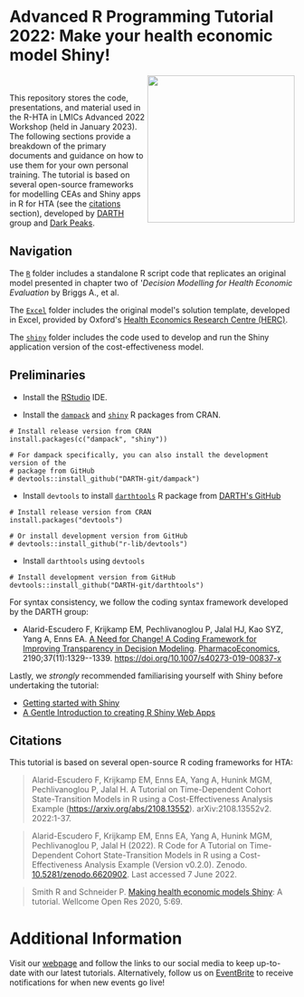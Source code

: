 # Advanced R Programming Tutorial 2022: Make your health economic model Shiny!

<img src="misc/logo.jpg" width="260" align="right" />
<br/>

This repository stores the code, presentations, and material used in the R-HTA in LMICs Advanced 2022 Workshop (held in January 2023). The following sections provide a breakdown of the primary documents and guidance on how to use them for your own personal training. The tutorial is based on several open-source frameworks for modelling CEAs and Shiny apps in R for HTA (see the [citations](https://github.com/R-HTA-in-LMICs/Advanced-Tutorial-2022#citations) section), developed by [DARTH](https://darthworkgroup.com) group and [Dark Peaks](https://darkpeakanalytics.com).

## Navigation

The [`R`](https://github.com/R-HTA-in-LMICs/Advanced-Tutorial-2022/tree/main/R) folder includes a standalone R script code that replicates an original model presented in chapter two of '*Decision Modelling for Health Economic Evaluation* by Briggs A., et al.

The [`Excel`](https://github.com/R-HTA-in-LMICs/Advanced-Tutorial-2022/tree/main/Excel) folder includes the original model's solution template, developed in Excel, provided by Oxford's [Health Economics Research Centre (HERC)](https://www.herc.ox.ac.uk/downloads/decision-modelling-for-health-economic-evaluation).

The [`shiny`](https://github.com/R-HTA-in-LMICs/Advanced-Tutorial-2022/tree/main/shiny/hiv_model) folder includes the code used to develop and run the Shiny application version of the cost-effectiveness model.

## Preliminaries

-  Install the [RStudio](https://www.rstudio.com/products/rstudio/download/) IDE.

-  Install the [`dampack`](https://cran.r-project.org/web/packages/dampack/index.html) and [`shiny`](https://cran.r-project.org/web/packages/shiny/index.html) R packages from CRAN.

```{r, eval=FALSE}
# Install release version from CRAN
install.packages(c("dampack", "shiny"))

# For dampack specifically, you can also install the development version of the
# package from GitHub
# devtools::install_github("DARTH-git/dampack")
```
-  Install `devtools` to install [`darthtools`](https://github.com/DARTH-git/darthtools) R package from [DARTH's GitHub](https://github.com/DARTH-git)

```{r, eval=FALSE}
# Install release version from CRAN
install.packages("devtools")

# Or install development version from GitHub
# devtools::install_github("r-lib/devtools")
```

-  Install `darthtools` using `devtools`

```{r, eval=FALSE}
# Install development version from GitHub
devtools::install_github("DARTH-git/darthtools")
```

For syntax consistency, we follow the coding syntax framework developed by the DARTH group:
-   Alarid-Escudero F, Krijkamp EM, Pechlivanoglou P, Jalal HJ, Kao SYZ, Yang A, Enns EA. [A Need for Change! A Coding Framework for Improving Transparency in Decision Modeling](https://link.springer.com/article/10.1007/s40273-019-00837-x). [PharmacoEconomics](https://www.springer.com/journal/40273), 2190;37(11):1329--1339. <https://doi.org/10.1007/s40273-019-00837-x>

Lastly, we *strongly* recommended familiarising yourself with Shiny before undertaking the tutorial:

- [Getting started with Shiny](https://ourcodingclub.github.io/tutorials/shiny/)
- [A Gentle Introduction to creating R Shiny Web Apps](https://www.youtube.com/watch?v=jxsKUxkiaLI)

## Citations

This tutorial is based on several open-source R coding frameworks for HTA:

> Alarid-Escudero F, Krijkamp EM, Enns EA, Yang A, Hunink MGM, Pechlivanoglou P, Jalal H. A Tutorial on Time-Dependent Cohort State-Transition Models in R using a Cost-Effectiveness Analysis Example (<https://arxiv.org/abs/2108.13552>). arXiv:2108.13552v2. 2022:1-37.

> Alarid-Escudero F, Krijkamp EM, Enns EA, Yang A, Hunink MGM, Pechlivanoglou P, Jalal H (2022). R Code for A Tutorial on Time-Dependent Cohort State-Transition Models in R using a Cost-Effectiveness Analysis Example (Version v0.2.0). Zenodo. [10.5281/zenodo.6620902](https://www.doi.org/10.5281/zenodo.6620902). Last accessed 7 June 2022.

> Smith R and Schneider P. [Making health economic models Shiny](https://doi.org/10.12688/wellcomeopenres.15807.1): A tutorial. Wellcome Open Res 2020, 5:69.

# Additional Information

Visit our [webpage](https://r-hta-in-lmics.github.io/) and follow the links to our social media to keep up-to-date with our latest tutorials. Alternatively, follow us on [EventBrite](https://www.eventbrite.co.uk/o/r-hta-in-lmics-46016978693) to receive notifications for when new events go live!